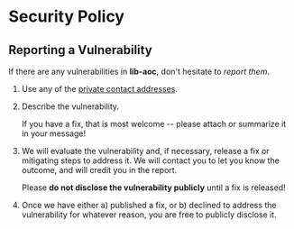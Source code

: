 # Security Policy

## Reporting a Vulnerability

If there are any vulnerabilities in **lib-aoc**, don't hesitate to _report them_.

1. Use any of the [private contact addresses](https://github.com/alebianco/lib-aoc#support).
2. Describe the vulnerability.

   If you have a fix, that is most welcome -- please attach or summarize it in your message!

3. We will evaluate the vulnerability and, if necessary, release a fix or mitigating steps to address it. We will contact you to let you
   know the outcome, and will credit you in the report.

   Please **do not disclose the vulnerability publicly** until a fix is released!

4. Once we have either a) published a fix, or b) declined to address the vulnerability for whatever reason, you are free to publicly
   disclose it.
